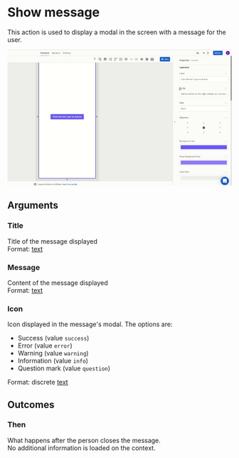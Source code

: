 # Show message

This action is used to display a modal in the screen with a message for the user.

![](../../../../.gitbook/assets/showmessage.gif)

## Arguments

### Title

Title of the message displayed  
Format: [text](https://docs.abstra.app/docs/projects/front-end/arguments/argument-types#text)

### Message

Content of the message displayed  
Format: [text](https://docs.abstra.app/docs/projects/front-end/arguments/argument-types#text)

### Icon

Icon displayed in the message's modal. The options are:

* Success \(value `success`\)
* Error \(value `error`\)  
* Warning \(value `warning`\)   
* Information \(value `info`\)  
* Question mark \(value `question`\)

Format: discrete [text](https://docs.abstra.app/docs/projects/front-end/arguments/argument-types#text)

## Outcomes

### Then

What happens after the person closes the message.  
No additional information is loaded on the context.

